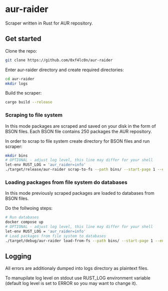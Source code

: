 # aur-raider

Scraper written in Rust for AUR repository.

## Get started

Clone the repo:

```bash
git clone https://github.com/0xf4lc0n/aur-raider
```

Enter aur-raider directory and create required directories:

```bash
cd aur-raider
mkdir logs
```

Build the scraper:

```bash
cargo build --release
```

### Scraping to file system

In this mode packages are scraped and saved on your disk in the form of BSON files.
Each BSON file contains 250 packages the AUR repository.

In order to scrap to file system create directory for BSON files and run scraper:

```bash
mkdir bins
# OPTIONAL - adjust log level, this line may differ for your shell
let-env RUST_LOG = 'aur_raider=info'
./target/release/aur-raider scrap-to-fs --path bins/ --start-page 1 --end-page 363
```

### Loading packages from file system do databases

In this mode previously scraped packages are loaded to databases from BSON files.

Do the follwoing steps:

```bash
# Run databases
docker compose up
# OPTIONAL - adjust log level, this line may differ for your shell
let-env RUST_LOG = 'aur_raider=info'
# Load packages from file system to databases
./target/debug/aur-raider load-from-fs --path bins/ --start-page 1 --end-page 363
```

## Logging

All errors are additionaly dumped into logs directory as plaintext files.

To manupilate log level on stdout use RUST_LOG environment variable (default log level is set to ERROR so you may want to change it).
